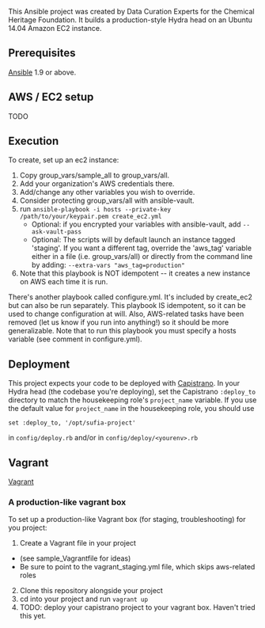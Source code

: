 This Ansible project was created by Data Curation Experts for the Chemical Heritage Foundation. It builds a production-style Hydra head on an Ubuntu 14.04 Amazon EC2 instance.

## Prerequisites
[Ansible](http://docs.ansible.com/intro_installation.html) 1.9 or above.

## AWS / EC2 setup
TODO

## Execution
To create, set up an ec2 instance:

1. Copy group_vars/sample_all to group_vars/all.
2. Add your organization's AWS credentials there.
3. Add/change any other variables you wish to override.
4. Consider protecting group_vars/all with ansible-vault.
5. run `ansible-playbook -i hosts --private-key /path/to/your/keypair.pem create_ec2.yml`
   * Optional: if you encrypted your variables with ansible-vault, add `--ask-vault-pass`
   * Optional: The scripts will by default launch an instance tagged 'staging'. If you want a different tag, override the 'aws_tag' variable either in a file (i.e. group_vars/all) or directly from the command line by adding: `--extra-vars "aws_tag=production"`
6. Note that this playbook is NOT idempotent -- it creates a new instance on AWS each time it is run.

There's another playbook called configure.yml. It's included by create_ec2 but can also be run separately. This playbook IS idempotent, so it can be used to change configuration at will. Also, AWS-related tasks have been removed (let us know if you run into anything!) so it should be more generalizable. Note that to run this playbook you must specify a hosts variable (see comment in configure.yml).

## Deployment
This project expects your code to be deployed with [Capistrano](http://capistranorb.com/). In your Hydra head (the codebase you're deploying), set the Capistrano `:deploy_to` directory to match the housekeeping role's `project_name` variable. If you use the default value for `project_name` in the housekeeping role, you should use 
```
set :deploy_to, '/opt/sufia-project'
```
in `config/deploy.rb` and/or in `config/deploy/<yourenv>.rb`  

## Vagrant
[Vagrant](http://docs.vagrantup.com/v2/)

### A production-like vagrant box
To set up a production-like Vagrant box (for staging, troubleshooting) for you project:

1. Create a Vagrant file in your project
  * (see sample_Vagrantfile for ideas)
  * Be sure to point to the vagrant_staging.yml file, which skips aws-related roles
2. Clone this repository alongside your project
3. cd into your project and run `vagrant up`
4. TODO: deploy your capistrano project to your vagrant box. Haven't tried this yet.
